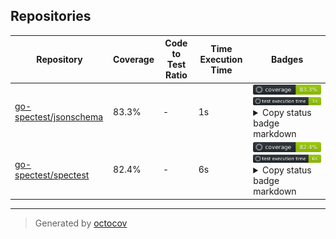 ## Repositories

| Repository | Coverage | Code to Test Ratio | Time Execution Time | Badges |
| --- | --- | --- | --- | --- |
| [go-spectest/jsonschema](https://github.com/go-spectest/jsonschema) | 83.3% | - | 1s | ![go-spectest/jsonschema](https://github.com/go-spectest/octocovs-central-repo/blob/main//badges/go-spectest/jsonschema/coverage.svg?raw=true) ![go-spectest/jsonschema](https://github.com/go-spectest/octocovs-central-repo/blob/main//badges/go-spectest/jsonschema/time.svg?raw=true) <details><summary>Copy status badge markdown</summary>```![Coverage](https://github.com/go-spectest/octocovs-central-repo/blob/main//badges/go-spectest/jsonschema/coverage.svg?raw=true)```<br>```![Test Execution Time](https://github.com/go-spectest/octocovs-central-repo/blob/main//badges/go-spectest/jsonschema/time.svg?raw=true)```</details> |
| [go-spectest/spectest](https://github.com/go-spectest/spectest) | 82.4% | - | 6s | ![go-spectest/spectest](https://github.com/go-spectest/octocovs-central-repo/blob/main//badges/go-spectest/spectest/coverage.svg?raw=true) ![go-spectest/spectest](https://github.com/go-spectest/octocovs-central-repo/blob/main//badges/go-spectest/spectest/time.svg?raw=true) <details><summary>Copy status badge markdown</summary>```![Coverage](https://github.com/go-spectest/octocovs-central-repo/blob/main//badges/go-spectest/spectest/coverage.svg?raw=true)```<br>```![Test Execution Time](https://github.com/go-spectest/octocovs-central-repo/blob/main//badges/go-spectest/spectest/time.svg?raw=true)```</details> |

---

> Generated by [octocov](https://github.com/k1LoW/octocov)
